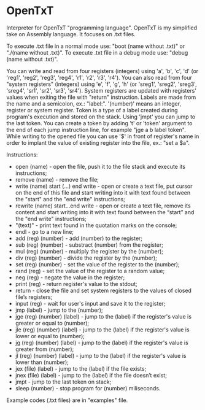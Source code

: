 # OpenTxT
Interpreter for OpenTxT "programming language". OpenTxT is my simplified take on Assembly language. It focuses on .txt files.

To execute .txt file in a normal mode use: "boot (name without .txt)" or "./(name without .txt)".
To execute .txt file in a debug mode use: "debug (name without .txt)".

You can write and read from four registers (integers) using 'a', 'b', 'c', 'd' (or 'reg1', 'reg2', 'reg3', 'reg4', 'r1', 'r2', 'r3', 'r4').
You can also read from four "system registers" (integers) using 'e', 'f', 'g', 'h' (or 'sreg1', 'sreg2', 'sreg3', 'sreg4', 'sr1', 'sr2', 'sr3', 'sr4').
System registers are updated with registers' values when exiting the file with "return" instruction.
Labels are made from the name and a semicolon, ex.: "label:".
'(number)' means an integer, register or system register.
Token is a type of a label created during program's execution and stored on the stack. Using 'jmpt' you can jump to the last token. You can create a token by adding 't' or 'token' argument to the end of each jump instruction line, for example "jge a b label token".
While writing to the opened file you can use '$' in front of register's name in order to implant the value of existing register into the file, ex.: "set a $a".


Instructions:
- open (name) - open the file, push it to the file stack and execute its instructions;
- remove (name) - remove the file;
- write (name) start (…) end write - open or create a text file, put cursor on the end of this file and start writing into it with text found between the "start" and the "end write" instructions;
- rewrite (name) start…end write - open or create a text file, remove its content and start writing into it with text found between the “start” and the "end write" instructions;
- "(text)" - print text found in the quotation marks on the console;
- endl - go to a new line;
- add (reg) (number) - add (number) to the register;
- sub (reg) (number) - substract (number) from the register;
- mul (reg) (number) - multiply the register by the (number);
- div (reg) (number) - divide the register by the (number);
- set (reg) (number) - set the value of the register to the (number);
- rand (reg) - set the value of the register to a random value;
- neg (reg) - negate the value in the register;
- print (reg) - return register's value to the stdout;
- return - close the file and set system registers to the values of closed file’s registers;
- input (reg) - wait for user's input and save it to the register;
- jmp (label) - jump to the (number);
- jge (reg) (number) (label) - jump to the (label) if the register's value is greater or equal to (number);
- jle (reg) (number) (label) - jump to the (label) if the register's value is lower or equal to (number);
- jg (reg) (number) (label) - jump to the (label) if the register's value is greater from (number);
- jl (reg) (number) (label) - jump to the (label) if the register's value is lower than (number);
- jex (file) (label) - jump to the (label) if the file exists;
- jnex (file) (label) - jump to the (label) if the file doesn’t exist;
- jmpt - jump to the last token on stack;
- sleep (number) - stop program for (number) miliseconds.
  

  
Example codes (.txt files) are in "examples" file.
